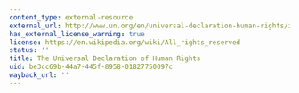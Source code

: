 ```yaml
---
content_type: external-resource
external_url: http://www.un.org/en/universal-declaration-human-rights/index.html
has_external_license_warning: true
license: https://en.wikipedia.org/wiki/All_rights_reserved
status: ''
title: The Universal Declaration of Human Rights
uid: be3cc69b-44a7-445f-8958-01827750097c
wayback_url: ''
---
```

